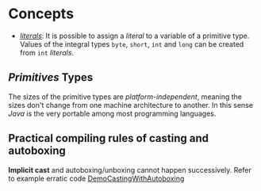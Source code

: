 # Concepts
* [*literals*](https://docs.oracle.com/javase/tutorial/java/nutsandbolts/datatypes.html): It is possible to assign a *literal* to a variable of a primitive type. Values of the integral types `byte`, `short`, `int` and `long` can be created from `int` *literals*.

## *Primitives* Types
The sizes of the primitive types are *platform-independent*, meaning the sizes don't change from one machine architecture to another. In this sense *Java* is the very portable among most programming languages.

## Practical compiling rules of casting and autoboxing
**Implicit cast** and autoboxing/unboxing cannot happen successively. Refer to example erratic code [DemoCastingWithAutoboxing](#) 
